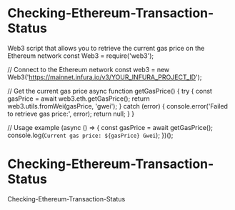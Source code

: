 # Checking-Ethereum-Transaction-Status    
Web3 script that allows you to retrieve the current gas price on the Ethereum network
const Web3 = require('web3');

// Connect to the Ethereum network
const web3 = new Web3('https://mainnet.infura.io/v3/YOUR_INFURA_PROJECT_ID');

// Get the current gas price
async function getGasPrice() {
  try {
    const gasPrice = await web3.eth.getGasPrice();
    return web3.utils.fromWei(gasPrice, 'gwei');
  } catch (error) {
    console.error('Failed to retrieve gas price:', error);
    return null;
  }
}

// Usage example
(async () => {
  const gasPrice = await getGasPrice();
  console.log(`Current gas price: ${gasPrice} Gwei`);
})();

# Checking-Ethereum-Transaction-Status
Checking-Ethereum-Transaction-Status   
